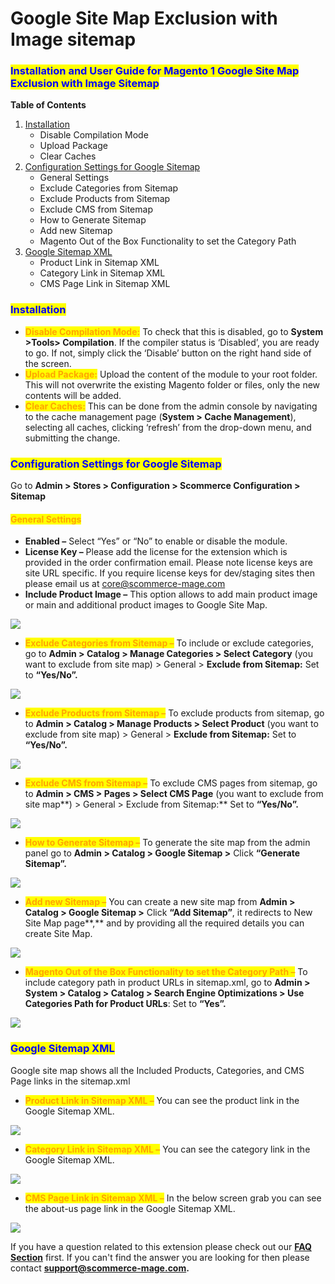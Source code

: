 # Google Site Map Exclusion with Image sitemap

### <mark style="color:blue;">Installation and User Guide for Magento 1 Google Site Map Exclusion with Image Sitemap</mark>

**Table of Contents**

1. [Installation ](google-site-map-exclusion-with-image-sitemap.md#\_bookmark0)
   * Disable Compilation Mode&#x20;
   * Upload Package&#x20;
   * Clear Caches&#x20;
2. [Configuration Settings for Google Sitemap ](google-site-map-exclusion-with-image-sitemap.md#\_bookmark4)
   * General Settings&#x20;
   * Exclude Categories from Sitemap&#x20;
   * Exclude Products from Sitemap&#x20;
   * Exclude CMS from Sitemap&#x20;
   * How to Generate Sitemap&#x20;
   * Add new Sitemap&#x20;
   * Magento Out of the Box Functionality to set the Category Path&#x20;
3. [Google Sitemap XML ](google-site-map-exclusion-with-image-sitemap.md#google-sitemap-xml)
   * Product Link in Sitemap XML&#x20;
   * Category Link in Sitemap XML&#x20;
   * CMS Page Link in Sitemap XML&#x20;

### <mark style="color:blue;">Installation</mark> <a href="#_bookmark0" id="_bookmark0"></a>

* <mark style="color:orange;">**Disable Compilation Mode:**</mark> To check that this is disabled, go to **System >Tools> Compilation**. If the compiler status is ‘Disabled’, you are ready to go. If not, simply click the ‘Disable’ button on the right hand side of the screen.
* <mark style="color:orange;">**Upload Package:**</mark> Upload the content of the module to your root folder. This will not overwrite the existing Magento folder or files, only the new contents will be added.
* <mark style="color:orange;">**Clear Caches:**</mark> This can be done from the admin console by navigating to the cache management page (**System > Cache Management**), selecting all caches, clicking ‘refresh’ from the drop-down menu, and submitting the change.

### <mark style="color:blue;">Configuration Settings for Google Sitemap</mark> <a href="#_bookmark4" id="_bookmark4"></a>

Go to **Admin > Stores > Configuration > Scommerce Configuration > Sitemap**

#### <mark style="color:orange;">General Settings</mark> <a href="#_bookmark5" id="_bookmark5"></a>

* **Enabled –** Select “Yes” or “No” to enable or disable the module.
* **License Key –** Please add the license for the extension which is provided in the order confirmation email. Please note license keys are site URL specific. If you require license keys for dev/staging sites then please email us at [core@scommerce-mage.com](mailto:core@scommerce-mage.com)
* **Include Product Image –** This option allows to add main product image or main and additional product images to Google Site Map.

![](../../.gitbook/assets/m1googgeneral.jpg)

* <mark style="color:orange;">**Exclude Categories from Sitemap –**</mark> To include or exclude categories, go to **Admin > Catalog > Manage Categories > Select Category** (you want to exclude from site map) > General > **Exclude from Sitemap:** Set to **“Yes/No”.**

![](<../../.gitbook/assets/2 (72)>)

* <mark style="color:orange;">**Exclude Products from Sitemap –**</mark> To exclude products from sitemap, go to **Admin > Catalog > Manage Products > Select Product** (you want to exclude from site map) > General > **Exclude from Sitemap:** Set to **“Yes/No”.**

![](<../../.gitbook/assets/3 (30)>)

* <mark style="color:orange;">**Exclude CMS from Sitemap –**</mark> To exclude CMS pages from sitemap, go to **Admin > CMS > Pages > Select CMS Page** (you want to exclude from site map**) > General > Exclude from Sitemap:** Set to **“Yes/No”.**

![](<../../.gitbook/assets/4 (8)>)

* <mark style="color:orange;">**How to Generate Sitemap –**</mark> To generate the site map from the admin panel go to **Admin > Catalog > Google Sitemap >** Click **“Generate Sitemap”.**

![](<../../.gitbook/assets/5 (16)>)

* <mark style="color:orange;">**Add new Sitemap –**</mark> You can create a new site map from **Admin > Catalog > Google Sitemap >** Click **“Add Sitemap”**, it redirects to New Site Map page**,** and by providing all the required details you can create Site Map.

![](<../../.gitbook/assets/6 (23)>)

* <mark style="color:orange;">**Magento Out of the Box Functionality to set the Category Path –**</mark> To include category path in product URLs in sitemap.xml, go to **Admin > System > Catalog > Catalog > Search Engine Optimizations > Use Categories Path for Product URLs**: Set to **“Yes”.**

![](<../../.gitbook/assets/7 (47)>)

### <mark style="color:blue;">**Google Sitemap XML**</mark>&#x20;

Google site map shows all the Included Products, Categories, and CMS Page links in the sitemap.xml

* <mark style="color:orange;">**Product Link in Sitemap XML –**</mark> You can see the product link in the Google Sitemap XML.

![](<../../.gitbook/assets/8 (13)>)

* <mark style="color:orange;">**Category Link in Sitemap XML –**</mark> You can see the category link in the Google Sitemap XML.

![](<../../.gitbook/assets/9 (32)>)

* <mark style="color:orange;">**CMS Page Link in Sitemap XML –**</mark> In the below screen grab you can see the about-us page link in the Google Sitemap XML.

![](../../.gitbook/assets/10)

If you have a question related to this extension please check out our [**FAQ Section**](https://www.scommerce-mage.com/magento-google-site-map-exclusion.html#faq) first. If you can't find the answer you are looking for then please contact [**support@scommerce-mage.com**](mailto:core@scommerce-mage.com)**.**
